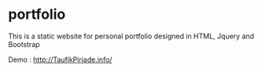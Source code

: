 # portfolio
This is a static website for personal portfolio designed in HTML, Jquery and Bootstrap

Demo : http://TaufikPirjade.info/
